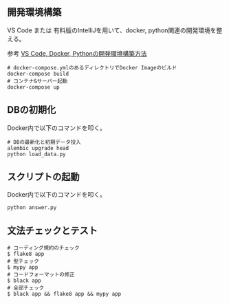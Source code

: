 ## 開発環境構築

VS Code または 有料版のIntelliJを用いて、docker, python関連の開発環境を整える。

参考 [VS Code, Docker, Pythonの開発環境構築方法](https://chigusa-web.com/blog/vs-code%E3%81%A7docker%E3%81%AEpython%E7%92%B0%E5%A2%83%E3%81%A7%E3%83%AA%E3%83%A2%E3%83%BC%E3%83%88%E9%96%8B%E7%99%BA/)

```shell
# docker-compose.ymlのあるディレクトリでDocker Imageのビルド
docker-compose build
# コンテナ&サーバー起動
docker-compose up
```

## DBの初期化
Docker内で以下のコマンドを叩く。

```shell
# DBの最新化と初期データ投入
alembic upgrade head
python load_data.py
```

## スクリプトの起動
Docker内で以下のコマンドを叩く。
```shell
python answer.py
```
## 文法チェックとテスト

```shell
# コーディング規約のチェック
$ flake8 app
# 型チェック
$ mypy app
# コードフォーマットの修正
$ black app
# 全部チェック
$ black app && flake8 app && mypy app
```
